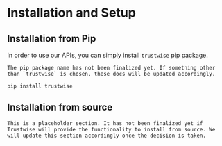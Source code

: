 # Installation and Setup

## Installation from Pip

In order to use our APIs, you can simply install `trustwise` pip package.

```{note}
The pip package name has not been finalized yet. If something other than `trustwise` is chosen, these docs will be updated accordingly.
```

```
pip install trustwise
```

## Installation from source

```{note}
This is a placeholder section. It has not been finalized yet if Trustwise will provide the functionality to install from source. We will update this section accordingly once the decision is taken.
```
